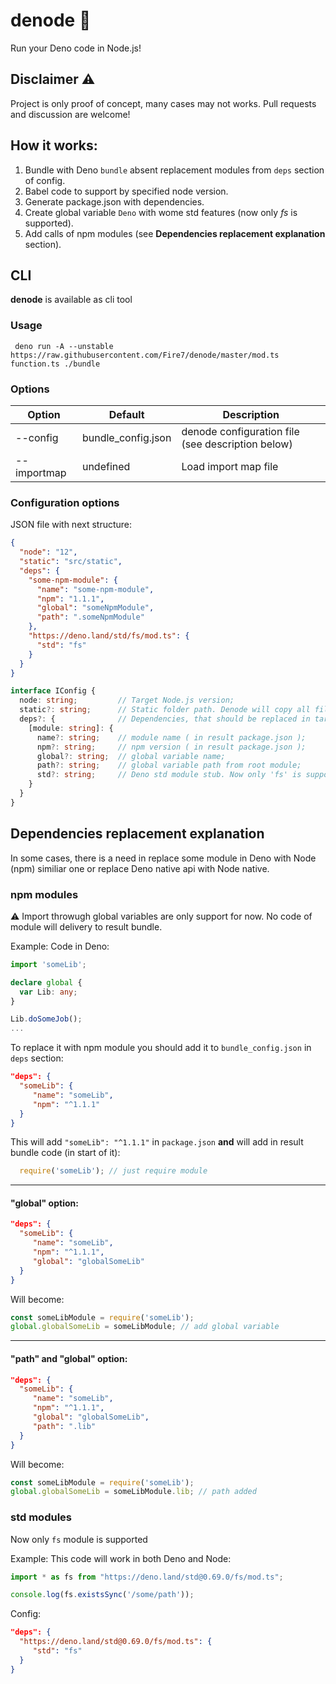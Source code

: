 # denode 🐉
Run your Deno code in Node.js!

## Disclaimer ⚠️
Project is only proof of concept, many cases may not works. Pull requests and discussion are welcome!

## How it works: 
1. Bundle with Deno `bundle` absent replacement modules from `deps` section of config.
2. Babel code to support by specified node version.
3. Generate package.json with dependencies.
4. Create global variable `Deno` with wome std features (now only *fs* is supported).
5. Add calls of npm modules (see **Dependencies replacement explanation** section).

## CLI
**denode** is available as cli tool

### Usage
```
 deno run -A --unstable https://raw.githubusercontent.com/Fire7/denode/master/mod.ts function.ts ./bundle
```

### Options

Option | Default | Description
------------ | ------------- | -------------
--config <FILE> | bundle_config.json | denode configuration file (see description below)
--importmap <FILE> | undefined | Load import map file


### Configuration options
JSON file with next structure: 

```json
{
  "node": "12",
  "static": "src/static",
  "deps": {
    "some-npm-module": {
      "name": "some-npm-module",
      "npm": "1.1.1",
      "global": "someNpmModule",
      "path": ".someNpmModule"
    },
    "https://deno.land/std/fs/mod.ts": {
      "std": "fs"
    }
  }
}
```

```typescript
interface IConfig {
  node: string;         // Target Node.js version;
  static?: string;      // Static folder path. Denode will copy all files into #BUNDLE_PATH#;
  deps?: {              // Dependencies, that should be replaced in target bundle (module name from import_map.json or URL);
    [module: string]: {
      name?: string;    // module name ( in result package.json );
      npm?: string;     // npm version ( in result package.json );
      global?: string;  // global variable name;
      path?: string;    // global variable path from root module;
      std?: string;     // Deno std module stub. Now only 'fs' is supported;
    }
  }
}
```
## Dependencies replacement explanation
In some cases, there is a need in replace some module in Deno with Node (npm) similiar one or replace Deno native api with Node native.

### npm modules
⚠️ Import throwugh global variables are only support for now. 
No code of module will delivery to result bundle.

Example: 
Code in Deno: 
```typescript
import 'someLib';

declare global {
  var Lib: any;
}

Lib.doSomeJob();
...
```

To replace it with npm module you should add it to `bundle_config.json` in `deps` section: 

```json
"deps": {
  "someLib": {
     "name": "someLib",
     "npm": "^1.1.1"
  }
}
```

This will add `"someLib": "^1.1.1"` in `package.json` **and** will add in result bundle code (in start of it):

```javascript
  require('someLib'); // just require module
```
---
#### "global" option: 

```json
"deps": {
  "someLib": {
     "name": "someLib",
     "npm": "^1.1.1",
     "global": "globalSomeLib"
  }
}
```

Will become:

```javascript
const someLibModule = require('someLib');
global.globalSomeLib = someLibModule; // add global variable
```
---
#### "path" and "global" option: 
```json
"deps": {
  "someLib": {
     "name": "someLib",
     "npm": "^1.1.1",
     "global": "globalSomeLib",
     "path": ".lib"
  }
}
```

Will become:

```javascript
const someLibModule = require('someLib');
global.globalSomeLib = someLibModule.lib; // path added
```

### std modules
Now only `fs` module is supported

Example:
This code will work in both Deno and Node:

```typescript
import * as fs from "https://deno.land/std@0.69.0/fs/mod.ts";

console.log(fs.existsSync('/some/path'));
```

Config: 
```json
"deps": {
  "https://deno.land/std@0.69.0/fs/mod.ts": {
     "std": "fs"
  }
}
```

















